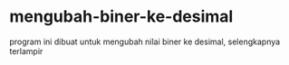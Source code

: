 # mengubah-biner-ke-desimal
program ini dibuat untuk mengubah nilai biner ke desimal, selengkapnya terlampir 
